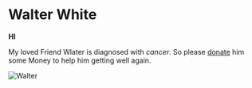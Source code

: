 # Walter White

**HI**

My loved Friend Wlater is diagnosed with *cancer*. So please [donate](http://www.savewalterwhite.com/) him some Money to help him getting well again.

![Walter](https://static.kino.de/wp-content/uploads/2016/03/breaking-bad-die-komplette-zweite-season-10-rcm0x1920u1.jpg)

